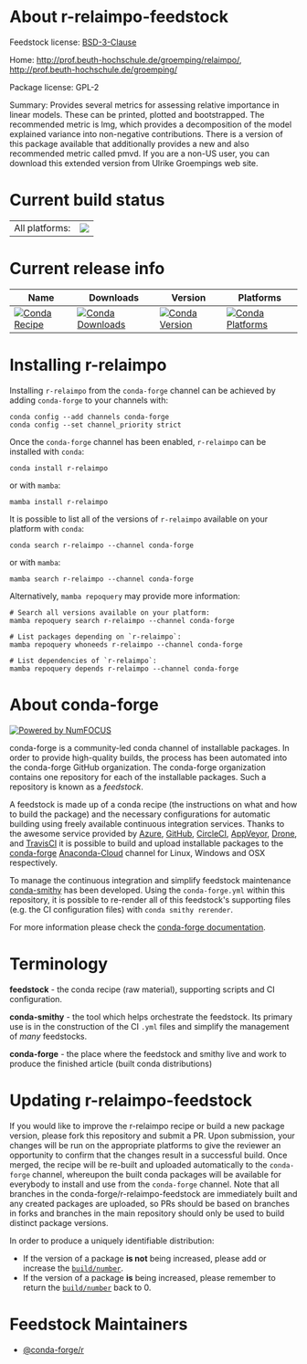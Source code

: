 About r-relaimpo-feedstock
==========================

Feedstock license: [BSD-3-Clause](https://github.com/conda-forge/r-relaimpo-feedstock/blob/main/LICENSE.txt)

Home: http://prof.beuth-hochschule.de/groemping/relaimpo/, http://prof.beuth-hochschule.de/groemping/

Package license: GPL-2

Summary: Provides several metrics for assessing relative importance in linear models. These can be printed, plotted and bootstrapped. The recommended metric is lmg, which provides a decomposition of the model explained variance into non-negative contributions. There is a version of this package available that additionally provides a new and also recommended metric called pmvd. If you are a non-US user, you can download this extended version from Ulrike Groempings web site.

Current build status
====================


<table><tr><td>All platforms:</td>
    <td>
      <a href="https://dev.azure.com/conda-forge/feedstock-builds/_build/latest?definitionId=3483&branchName=main">
        <img src="https://dev.azure.com/conda-forge/feedstock-builds/_apis/build/status/r-relaimpo-feedstock?branchName=main">
      </a>
    </td>
  </tr>
</table>

Current release info
====================

| Name | Downloads | Version | Platforms |
| --- | --- | --- | --- |
| [![Conda Recipe](https://img.shields.io/badge/recipe-r--relaimpo-green.svg)](https://anaconda.org/conda-forge/r-relaimpo) | [![Conda Downloads](https://img.shields.io/conda/dn/conda-forge/r-relaimpo.svg)](https://anaconda.org/conda-forge/r-relaimpo) | [![Conda Version](https://img.shields.io/conda/vn/conda-forge/r-relaimpo.svg)](https://anaconda.org/conda-forge/r-relaimpo) | [![Conda Platforms](https://img.shields.io/conda/pn/conda-forge/r-relaimpo.svg)](https://anaconda.org/conda-forge/r-relaimpo) |

Installing r-relaimpo
=====================

Installing `r-relaimpo` from the `conda-forge` channel can be achieved by adding `conda-forge` to your channels with:

```
conda config --add channels conda-forge
conda config --set channel_priority strict
```

Once the `conda-forge` channel has been enabled, `r-relaimpo` can be installed with `conda`:

```
conda install r-relaimpo
```

or with `mamba`:

```
mamba install r-relaimpo
```

It is possible to list all of the versions of `r-relaimpo` available on your platform with `conda`:

```
conda search r-relaimpo --channel conda-forge
```

or with `mamba`:

```
mamba search r-relaimpo --channel conda-forge
```

Alternatively, `mamba repoquery` may provide more information:

```
# Search all versions available on your platform:
mamba repoquery search r-relaimpo --channel conda-forge

# List packages depending on `r-relaimpo`:
mamba repoquery whoneeds r-relaimpo --channel conda-forge

# List dependencies of `r-relaimpo`:
mamba repoquery depends r-relaimpo --channel conda-forge
```


About conda-forge
=================

[![Powered by
NumFOCUS](https://img.shields.io/badge/powered%20by-NumFOCUS-orange.svg?style=flat&colorA=E1523D&colorB=007D8A)](https://numfocus.org)

conda-forge is a community-led conda channel of installable packages.
In order to provide high-quality builds, the process has been automated into the
conda-forge GitHub organization. The conda-forge organization contains one repository
for each of the installable packages. Such a repository is known as a *feedstock*.

A feedstock is made up of a conda recipe (the instructions on what and how to build
the package) and the necessary configurations for automatic building using freely
available continuous integration services. Thanks to the awesome service provided by
[Azure](https://azure.microsoft.com/en-us/services/devops/), [GitHub](https://github.com/),
[CircleCI](https://circleci.com/), [AppVeyor](https://www.appveyor.com/),
[Drone](https://cloud.drone.io/welcome), and [TravisCI](https://travis-ci.com/)
it is possible to build and upload installable packages to the
[conda-forge](https://anaconda.org/conda-forge) [Anaconda-Cloud](https://anaconda.org/)
channel for Linux, Windows and OSX respectively.

To manage the continuous integration and simplify feedstock maintenance
[conda-smithy](https://github.com/conda-forge/conda-smithy) has been developed.
Using the ``conda-forge.yml`` within this repository, it is possible to re-render all of
this feedstock's supporting files (e.g. the CI configuration files) with ``conda smithy rerender``.

For more information please check the [conda-forge documentation](https://conda-forge.org/docs/).

Terminology
===========

**feedstock** - the conda recipe (raw material), supporting scripts and CI configuration.

**conda-smithy** - the tool which helps orchestrate the feedstock.
                   Its primary use is in the construction of the CI ``.yml`` files
                   and simplify the management of *many* feedstocks.

**conda-forge** - the place where the feedstock and smithy live and work to
                  produce the finished article (built conda distributions)


Updating r-relaimpo-feedstock
=============================

If you would like to improve the r-relaimpo recipe or build a new
package version, please fork this repository and submit a PR. Upon submission,
your changes will be run on the appropriate platforms to give the reviewer an
opportunity to confirm that the changes result in a successful build. Once
merged, the recipe will be re-built and uploaded automatically to the
`conda-forge` channel, whereupon the built conda packages will be available for
everybody to install and use from the `conda-forge` channel.
Note that all branches in the conda-forge/r-relaimpo-feedstock are
immediately built and any created packages are uploaded, so PRs should be based
on branches in forks and branches in the main repository should only be used to
build distinct package versions.

In order to produce a uniquely identifiable distribution:
 * If the version of a package **is not** being increased, please add or increase
   the [``build/number``](https://docs.conda.io/projects/conda-build/en/latest/resources/define-metadata.html#build-number-and-string).
 * If the version of a package **is** being increased, please remember to return
   the [``build/number``](https://docs.conda.io/projects/conda-build/en/latest/resources/define-metadata.html#build-number-and-string)
   back to 0.

Feedstock Maintainers
=====================

* [@conda-forge/r](https://github.com/conda-forge/r/)

